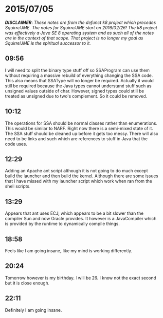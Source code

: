# 2015/07/05

***DISCLAIMER***: _These notes are from the defunct k8 project which_
_precedes SquirrelJME. The notes for SquirrelJME start on 2016/02/26!_
_The k8 project was effectively a Java SE 8 operating system and as such_
_all of the notes are in the context of that scope. That project is no_
_longer my goal as SquirrelJME is the spiritual successor to it._

## 09:56

I will need to split the binary type stuff off so SSAProgram can use them
without requiring a massive rebuild of everything changing the SSA code. This
also means that SSAType will no longer be required. Actually it would still be
required because the Java types cannot understand stuff such as unsigned
values outside of char. However, signed types could still be treated as
unsigned due to two's complement. So it could be removed.

## 10:12

The operations for SSA should be normal classes rather than enumerations. This
would be similar to NARF. Right now there is a semi-mixed state of it. The SSA
stuff should be cleaned up before it gets too messy. There will also need to
be links and such which are references to stuff in Java that the code uses.

## 12:29

Adding an Apache ant script although it is not going to do much except build
the launcher and then build the kernel. Although there are some issues that I
have missed with my launcher script which work when ran from the shell
scripts.

## 13:29

Appears that ant uses ECJ, which appears to be a bit slower than the compiler
Sun and now Oracle provides. It however is a JavaCompiler which is provided by
the runtime to dynamically compile things.

## 18:58

Feels like I am going insane, like my mind is working differently.

## 20:24

Tomorrow however is my birthday. I will be 26. I know not the exact second but
it is close enough.

## 22:11

Definitely I am going insane.

